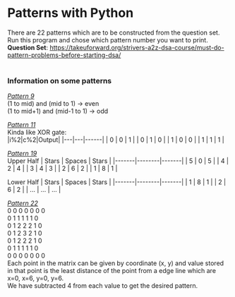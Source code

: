 # Patterns with Python
There are 22 patterns which are to be constructed from the question set. Run this program and chose which pattern number you want to print.<br>
**Question Set**: https://takeuforward.org/strivers-a2z-dsa-course/must-do-pattern-problems-before-starting-dsa/
<br><br>

### Information on some patterns
<i><u>Pattern 9</u></i><br>
(1 to mid) and (mid to 1) -> even  <br>
(1 to mid+1) and (mid-1 to 1) -> odd <br>

<i><u>Pattern 11</u></i><br>
Kinda like XOR gate:<br>
|i%2|c%2|Output|
|---|---|------|
| 0 | 0 |   1  |
| 0 | 1 |   0  |
| 1 | 0 |   0  |
| 1 | 1 |   1  |

<i><u>Pattern 19</u></i><br>
Upper Half
| Stars | Spaces | Stars |
|-------|--------|-------|
|   5   |   0    |   5   |
|   4   |   2    |   4   |
|   3   |   4    |   3   |
|   2   |   6    |   2   |
|   1   |   8    |   1   |

Lower Half
| Stars | Spaces | Stars |
|-------|--------|-------|
|   1   |   8    |   1   |
|   2   |   6    |   2   |
|  ...  |  ...   |  ...  |


<i><u>Pattern 22</u></i><br>
0 0 0 0 0 0 0<br>
0 1 1 1 1 1 0<br>
0 1 2 2 2 1 0<br>
0 1 2 3 2 1 0<br>
0 1 2 2 2 1 0<br>
0 1 1 1 1 1 0<br>
0 0 0 0 0 0 0<br>
Each point in the matrix can be given by coordinate (x, y) and value stored in that point is the least distance of the point from a edge line which are x=0, x=6, y=0, y=6.<br>
We have subtracted 4 from each value to get the desired pattern.